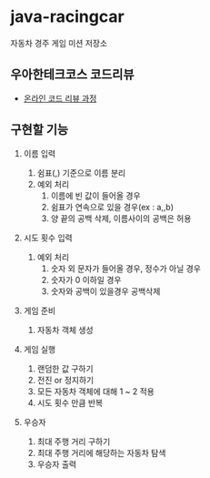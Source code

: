 # java-racingcar
자동차 경주 게임 미션 저장소

## 우아한테크코스 코드리뷰
* [온라인 코드 리뷰 과정](https://github.com/woowacourse/woowacourse-docs/blob/master/maincourse/README.md)

## 구현할 기능
1. 이름 입력
    1. 쉼표(,) 기준으로 이름 분리
    2. 예외 처리
        1. 이름에 빈 값이 들어올 경우
        2. 쉼표가 연속으로 있을 경우(ex : a,,b)
        3. 양 끝의 공백 삭제, 이름사이의 공백은 허용
    
2. 시도 횟수 입력
    1. 예외 처리
        1. 숫자 외 문자가 들어올 경우, 정수가 아닐 경우
        2. 숫자가 0 이하일 경우
        3. 숫자와 공백이 있을경우 공백삭제
        
        
    
3. 게임 준비
    1. 자동차 객체 생성
    
4. 게임 실행
    1. 랜덤한 값 구하기
    2. 전진 or 정지하기
    3. 모든 자동차 객체에 대해 1 ~ 2 적용
    4. 시도 횟수 만큼 반복
    
5. 우승자
    1. 최대 주행 거리 구하기
    2. 최대 주행 거리에 해당하는 자동차 탐색
    3. 우승자 출력
